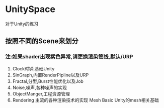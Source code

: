 # UnitySpace
对于Unity的练习

## 按照不同的Scene来划分
### 注:如果shader出现紫色异常,请更换渲染管线,默认/URP

1. Clock时钟,基础Unity
2. SinGraph,内置RenderPipline以及URP
3. Fractal,分型,Burst性能优化以及Job
4. Noise,噪声,各种噪声的实现
5. ObjectManger,工程资源管理  
6. Rendering 主流的各种渲染技术的实现
Mesh Basic Unity的mesh相关基础
